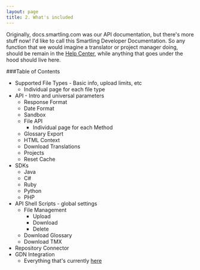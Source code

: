 ```yaml
---
layout: page
title: 2. What's included
---
```


Originally, docs.smartling.com was our API documentation, but there's more stuff now! I'd like to call this Smartling Developer Documentation. So any function that we would imagine a translator or project manager doing, should be remain in the [Help Center](http://support.smartling.com), while anything that goes under the hood should live here.

###Table of Contents

* Supported File Types - Basic info, upload limits, etc  
  * Individual page for each file type  
* API - Intro and universal parameters  
  * Response Format  
  * Date Format  
  * Sandbox  
  * File API  
    * Individual page for each Method  
  * Glossary Export  
  * HTML Context  
  * Download Translations  
  * Projects  
  * Reset Cache  
* SDKs  
  * Java  
  * C#  
  * Ruby  
  * Python  
  * PHP 
* API Shell Scripts - global settings  
  * File Management  
    * Upload  
    * Download  
    * Delete  
  * Download Glossary  
  * Download TMX  
* Repository Connector  
* GDN Integration  
  * Everything that's currently [here](http://support.smartling.com/hc/en-us/sections/200175148-Integration-Guide)  

